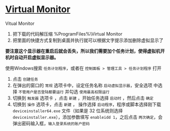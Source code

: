 # [Virtual Monitor](https://www.amyuni.com/downloads/usbmmidd_v2.zip)
Vitual Monitor
1. 把下载的代码解压缩 %ProgramFiles%\Virtual Monitor
2. 把里面的快捷方式复制到桌面并执行就可以根据文字提示添加删除虚拟显示了


**要注意这个显示器在重启后就会丢失，所以我们需要加个任务计划，使得虚拟机开机时自动开启虚拟显示器。**

使用Windows搜索 `任务计划程序`，或者在 `控制面板 > 管理工具 > 任务计划程序` 打开

1. 点击 `创建任务`
2. 在弹出的窗口的 `常规` 选项卡中，设定任务名称 `启动虚拟显示器`，安全选项 中选择 `不管用户是否登陆都要运行` 并勾选 `使用最高权限运行`
3. 切换到 `触发器` 选项卡 ，点击 `新建` ，开始任务选择 `启动时` ，然后点击 `确定`
4. 切换到 `操作` 选项卡，点击 `新建` ， 操作选择 `启动程序`，程序或脚本选择刚下载 `deviceinstaller64.exe` 文件（如果是 32 位系统则选择 `deviceinstaller.exe`），添加参数填写 `enableidd 1`，之后点击 `两次确定`，会弹出密码输入框，`输入登录系统的账户密码`
